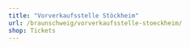 ```yaml
---
title: "Vorverkaufsstelle Stöckheim"
url: /braunschweig/vorverkaufsstelle-stoeckheim/
shop: Tickets
---
```

